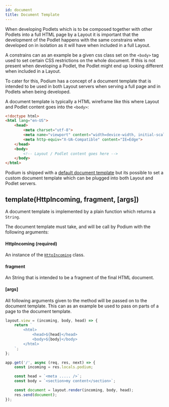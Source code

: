 ```yaml
---
id: document
title: Document Template
---
```


When developing Podlets which is to be composed together with other Podlets into
a full HTML page by a Layout it is important that the development of the Podlet
happens with the same constrains when developed on in isolation as it will have
when included in a full Layout.

A constrains can as an example be a given css class set on the `<body>` tag used
to set certain CSS restrictions on the whole document. If this is not present
when developing a Podlet, the Podlet might end up looking different when
included in a Layout.

To cater for this, Podium has a concept of a document template that is intended
to be used in both Layout servers when serving a full page and in Podlets when
being developed.

A document template is typically a HTML wireframe like this where Layout and
Podlet content goes into the `<body>`:

```html
<!doctype html>
<html lang="en-US">
    <head>
        <meta charset="utf-8">
        <meta name="viewport" content="width=device-width, initial-scale=1">
        <meta http-equiv="X-UA-Compatible" content="IE=Edge">
    </head>
    <body>
        <!-- Layout / Podlet content goes here -->
    </body>
</html>
```

Podium is shipped with a [default document template](https://github.com/podium-lib/utils/blob/next/lib/html-document.js)
but its possible to set a custom document template which can be plugged into
both Layout and Podlet servers.

## template(HttpIncoming, fragment, [args])

A document template is implemented by a plain function which returns a `String`.

The document template must take, and will be call by Podium with the
following arguments:

#### HttpIncoming (required)

An instance of the [`HttpIncoming`](incoming.md) class.

#### fragment

An String that is intended to be a fragment of the final HTML document.

#### [args]

All following arguments given to the method will be passed on to the document
template. This can as an example be used to pass on parts of a page to the
document template.

```js
layout.view = (incoming, body, head) => {
    return `
        <html>
            <head>${head}</head>
            <body>${body}</body>
        </html>
    `;
};

app.get('/', async (req, res, next) => {
    const incoming = res.locals.podium;

    const head = `<meta ..... />`;
    const body = `<section>my content</section>`;

    const document = layout.render(incoming, body, head);
    res.send(document);
});
```